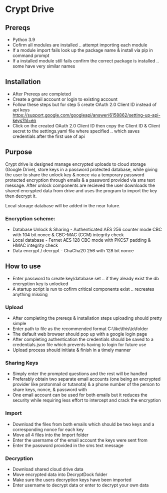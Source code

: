 # Crypt Drive

## Prereqs
- Python 3.9
- Cofirm all modules are installed .. attempt importing each module
- If a module import fails look up the package name & install via pip in command prompt
- If a installed module still fails confirm the correct package is installed .. some have very similar names

## Installation
- After Prereqs are completed
- Create a gmail account or login to existing account
- Follow these steps but for step 5 create OAuth 2.0 Client ID instead of api keys https://support.google.com/googleapi/answer/6158862/setting-up-api-keys?hl=en
- Click on the created OAuth 2.0 Client ID then copy the Client ID & Client secret to the settings.yaml file where specified .. which saves credentials after the first use of api

## Purpose
Crypt drive is designed manage encrypted uploads to cloud storage (Google Drive), store keys in a password protected database, while giving the user to share the unlock key & nonce via a temporary password protected encryption through emails & a password provided via sms text message. After unlock components are recieved the user downloads the shared encrypted data from drive and uses the program to import the key then decrypt it.

Local storage database will be added in the near future.

### Encryption scheme:
- Database Unlock & Sharing - Authenticated AES 256 counter mode CBC with 104 bit nonce & CBC-MAC (CCM) integrity check
- Local database - Fernet AES 128 CBC mode with PKCS7 padding & HMAC integrity check
- Data encrypt / decrypt - ChaCha20 256 with 128 bit nonce

## How to use
- Enter password to create key/database set .. if they aleady exist the db encryption key is unlocked
- A startup script is run to cofirm critical components exist .. recreates anything missing

### Upload
- After completing the prereqs & installation steps uploading should pretty simple
- Enter path to file as the recommended format C:\like\this\to\folder
- The default web browser should pop up with a google login page
- After completing authentication the credentials should be saved to a credentials.json file which prevents having to login for future use
- Upload process should initiate & finish in a timely manner

### Sharing Keys
- Simply enter the prompted questions and the rest will be handled
- Preferably obtain two separate email accounts (one being an encrypted provider like protonmail or tutanota) & a phone number of the person to share keys, nonce, & password with
- One email account can be used for both emails but it reduces the security while requiring less effort to intercept and crack the encryption

### Import
- Download the files from both emails which should be two keys and a corresponding nonce for each key
- Move all 4 files into the Import folder
- Enter the username of the email account the keys were sent from
- Enter the password provided in the sms text message

### Decryption
- Download shared cloud drive data
- Move encrypted data into DecryptDock folder
- Make sure the users decryption keys have been imported
- Enter username to decrypt data or enter to decrypt your own data